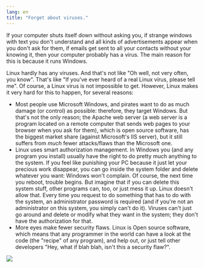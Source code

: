 ```yaml
---
lang: en
title: "Forget about viruses."
---
```


If your computer shuts itself down without asking you, if strange 
windows with text you don't understand and all kinds of advertisements 
appear when you don't ask for them, if emails get sent to all your 
contacts without your knowing it, then your computer probably has a 
virus. The main reason for this is because it runs Windows.

Linux hardly has any viruses. And that's not like "Oh well, not very 
often, you know". That's like "If you've ever heard of a real Linux 
virus, please tell me". Of course, a Linux virus is not impossible to get.
However, Linux makes it very hard for this to happen, for several 
reasons:

<ul>

<li>Most people use Microsoft Windows, and pirates want to do as much 
damage (or control) as possible: therefore, they target Windows. 
But that's not the only reason; the Apache web server (a web server is a 
program located on a remote computer that sends web pages to your 
browser when you ask for them), which is open source software,
has the biggest market share (against 
Microsoft's IIS server), but it still suffers from <i>much</i> fewer 
attacks/flaws than the Microsoft one.</li>

<li>Linux uses smart authorization management. In Windows you (and any 
program you install) usually have the right to do pretty much anything 
to the system. If you feel like punishing your PC because it just let 
your precious work disappear, you can go inside the system folder and 
delete whatever you want: Windows won't complain. Of course, the next 
time you reboot, trouble begins. But imagine that if you can delete this 
system stuff, other programs can, too, or just mess it up. Linux doesn't 
allow that. Every time you request to do something that has to do with 
the system, an administrator password is required (and if you're not an 
administrator on this system, you simply can't do it). Viruses can't 
just go around and delete or modify what they want in the system; they 
don't have the authorization for that.</li>

<li>More eyes make fewer security flaws. Linux is Open source software, which means that any 
programmer in the world can have a look at the code (the "recipe" of any program), and help out, 
or just tell other developers "Hey, what if blah blah, isn't this a security flaw?".</li>

</ul>

<img src="Images/viruses_thumb.png" />




